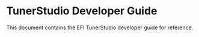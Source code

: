 # TunerStudio Developer Guide

This document contains the EFI TunerStudio developer guide for reference. 